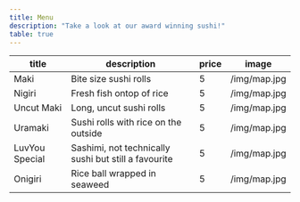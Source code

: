 ```yaml
---
title: Menu
description: "Take a look at our award winning sushi!"
table: true
---
```


| title          | description                                          | price | image        |
| -------------- | ---------------------------------------------------- | ----- | ------------ |
| Maki           | Bite size sushi rolls                                | 5     | /img/map.jpg |
| Nigiri         | Fresh fish ontop of rice                             | 5     | /img/map.jpg |
| Uncut Maki     | Long, uncut sushi rolls                              | 5     | /img/map.jpg |
| Uramaki        | Sushi rolls with rice on the outside                 | 5     | /img/map.jpg |
| LuvYou Special | Sashimi, not technically sushi but still a favourite | 5     | /img/map.jpg |
| Onigiri        | Rice ball wrapped in seaweed                         | 5     | /img/map.jpg |

